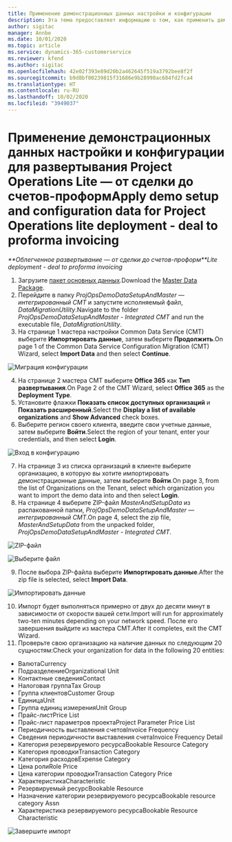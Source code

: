 ```yaml
---
title: Применение демонстрационных данных настройки и конфигурации
description: Эта тема предоставляет информацию о том, как применить демонстрационные данные настройки и конфигурации для Project Operations.
author: sigitac
manager: Annbe
ms.date: 10/01/2020
ms.topic: article
ms.service: dynamics-365-customerservice
ms.reviewer: kfend
ms.author: sigitac
ms.openlocfilehash: 42e02f393e89d20b2a462645f519a3792bee8f2f
ms.sourcegitcommit: b9d8bf00239815f31686e9b28998ac684fd2fca4
ms.translationtype: HT
ms.contentlocale: ru-RU
ms.lasthandoff: 10/02/2020
ms.locfileid: "3949037"
---
```

# <a name="apply-demo-setup-and-configuration-data-for-project-operations-lite-deployment---deal-to-proforma-invoicing"></a><span data-ttu-id="9ae00-103">Применение демонстрационных данных настройки и конфигурации для развертывания Project Operations Lite — от сделки до счетов-проформ</span><span class="sxs-lookup"><span data-stu-id="9ae00-103">Apply demo setup and configuration data for Project Operations lite deployment - deal to proforma invoicing</span></span>

<span data-ttu-id="9ae00-104">_\*\*Облегченное развертывание — от сделки до счетов-проформ_</span><span class="sxs-lookup"><span data-stu-id="9ae00-104">_\*\*Lite deployment - deal to proforma invoicing_</span></span>

1. <span data-ttu-id="9ae00-105">Загрузите [пакет основных данных](https://download.microsoft.com/download/3/4/1/341bf279-a64f-4baa-af31-ce624859b518/ProjOpsSampleSetupData%20-%20CE%20only%20CMT.zip).</span><span class="sxs-lookup"><span data-stu-id="9ae00-105">Download the [Master Data Package](https://download.microsoft.com/download/3/4/1/341bf279-a64f-4baa-af31-ce624859b518/ProjOpsSampleSetupData%20-%20CE%20only%20CMT.zip).</span></span> 
2. <span data-ttu-id="9ae00-106">Перейдите в папку *ProjOpsDemoDataSetupAndMaster — интегрированный CMT* и запустите исполняемый файл, *DataMigrationUtility*.</span><span class="sxs-lookup"><span data-stu-id="9ae00-106">Navigate to the folder *ProjOpsDemoDataSetupAndMaster - Integrated CMT* and run the executable file, *DataMigrationUtility*.</span></span>
3. <span data-ttu-id="9ae00-107">На странице 1 мастера настройки Common Data Service (CMT) выберите **Импортировать данные**, затем выберите **Продолжить**.</span><span class="sxs-lookup"><span data-stu-id="9ae00-107">On page 1 of the Common Data Service Configuration Migration (CMT) Wizard, select **Import Data** and then select **Continue**.</span></span>

![Миграция конфигурации](./media/1ConfigurationMigration.png)

4. <span data-ttu-id="9ae00-109">На странице 2 мастера CMT выберите **Office 365** как **Тип развертывания**.</span><span class="sxs-lookup"><span data-stu-id="9ae00-109">On Page 2 of the CMT Wizard, select **Office 365** as the **Deployment Type**.</span></span>
5. <span data-ttu-id="9ae00-110">Установите флажки **Показать список доступных организаций** и **Показать расширенный**.</span><span class="sxs-lookup"><span data-stu-id="9ae00-110">Select the **Display a list of available organizations** and **Show Advanced** check boxes.</span></span>
6. <span data-ttu-id="9ae00-111">Выберите регион своего клиента, введите свои учетные данные, затем выберите **Войти**.</span><span class="sxs-lookup"><span data-stu-id="9ae00-111">Select the region of your tenant, enter your credentials, and then select **Login**.</span></span>

![Вход в конфигурацию](./media/2ConfigurationSignin.png)

7. <span data-ttu-id="9ae00-113">На странице 3 из списка организаций в клиенте выберите организацию, в которую вы хотите импортировать демонстрационные данные, затем выберите **Войти**.</span><span class="sxs-lookup"><span data-stu-id="9ae00-113">On page 3, from the list of Organizations on the Tenant, select which organization you want to import the demo data into and then select **Login**.</span></span>
8. <span data-ttu-id="9ae00-114">На странице 4 выберите ZIP-файл *MasterAndSetupData* из распакованной папки, *ProjOpsDemoDataSetupAndMaster — интегрированный CMT*.</span><span class="sxs-lookup"><span data-stu-id="9ae00-114">On page 4, select the zip file, *MasterAndSetupData* from the unpacked folder, *ProjOpsDemoDataSetupAndMaster - Integrated CMT*.</span></span>

![ZIP-файл](./media/3ZipFile.png)

![Выберите файл](./media/4SelectAFile.png)

9. <span data-ttu-id="9ae00-117">После выбора ZIP-файла выберите **Импортировать данные**.</span><span class="sxs-lookup"><span data-stu-id="9ae00-117">After the zip file is selected, select **Import Data**.</span></span>

![Импортировать данные](./media/5ImportData.png)

10. <span data-ttu-id="9ae00-119">Импорт будет выполняться примерно от двух до десяти минут в зависимости от скорости вашей сети.</span><span class="sxs-lookup"><span data-stu-id="9ae00-119">Import will run for approximately two-ten minutes depending on your network speed.</span></span> <span data-ttu-id="9ae00-120">После его завершения выйдите из мастера CMT.</span><span class="sxs-lookup"><span data-stu-id="9ae00-120">After it completes, exit the CMT Wizard.</span></span> 
11. <span data-ttu-id="9ae00-121">Проверьте свою организацию на наличие данных по следующим 20 сущностям:</span><span class="sxs-lookup"><span data-stu-id="9ae00-121">Check your organization for data in the following 20 entities:</span></span>

- <span data-ttu-id="9ae00-122">Валюта</span><span class="sxs-lookup"><span data-stu-id="9ae00-122">Currency</span></span>
- <span data-ttu-id="9ae00-123">Подразделение</span><span class="sxs-lookup"><span data-stu-id="9ae00-123">Organizational Unit</span></span>
- <span data-ttu-id="9ae00-124">Контактные сведения</span><span class="sxs-lookup"><span data-stu-id="9ae00-124">Contact</span></span>
- <span data-ttu-id="9ae00-125">Налоговая группа</span><span class="sxs-lookup"><span data-stu-id="9ae00-125">Tax Group</span></span>
- <span data-ttu-id="9ae00-126">Группа клиентов</span><span class="sxs-lookup"><span data-stu-id="9ae00-126">Customer Group</span></span>
- <span data-ttu-id="9ae00-127">Единица</span><span class="sxs-lookup"><span data-stu-id="9ae00-127">Unit</span></span>
- <span data-ttu-id="9ae00-128">Группа единиц измерения</span><span class="sxs-lookup"><span data-stu-id="9ae00-128">Unit Group</span></span>
- <span data-ttu-id="9ae00-129">Прайс-лист</span><span class="sxs-lookup"><span data-stu-id="9ae00-129">Price List</span></span>
- <span data-ttu-id="9ae00-130">Прайс-лист параметров проекта</span><span class="sxs-lookup"><span data-stu-id="9ae00-130">Project Parameter Price List</span></span>
- <span data-ttu-id="9ae00-131">Периодичность выставления счетов</span><span class="sxs-lookup"><span data-stu-id="9ae00-131">Invoice Frequency</span></span>
- <span data-ttu-id="9ae00-132">Сведения периодичности выставления счета</span><span class="sxs-lookup"><span data-stu-id="9ae00-132">Invoice Frequency Detail</span></span>
- <span data-ttu-id="9ae00-133">Категория резервируемого ресурса</span><span class="sxs-lookup"><span data-stu-id="9ae00-133">Bookable Resource Category</span></span>
- <span data-ttu-id="9ae00-134">Категория проводки</span><span class="sxs-lookup"><span data-stu-id="9ae00-134">Transaction Category</span></span>
- <span data-ttu-id="9ae00-135">Категория расходов</span><span class="sxs-lookup"><span data-stu-id="9ae00-135">Expense Category</span></span>
- <span data-ttu-id="9ae00-136">Цена роли</span><span class="sxs-lookup"><span data-stu-id="9ae00-136">Role Price</span></span>
- <span data-ttu-id="9ae00-137">Цена категории проводки</span><span class="sxs-lookup"><span data-stu-id="9ae00-137">Transaction Category Price</span></span>
- <span data-ttu-id="9ae00-138">Характеристика</span><span class="sxs-lookup"><span data-stu-id="9ae00-138">Characteristic</span></span>
- <span data-ttu-id="9ae00-139">Резервируемый ресурс</span><span class="sxs-lookup"><span data-stu-id="9ae00-139">Bookable Resource</span></span>
- <span data-ttu-id="9ae00-140">Назначение категории резервируемого ресурса</span><span class="sxs-lookup"><span data-stu-id="9ae00-140">Bookable resource category Assn</span></span>
- <span data-ttu-id="9ae00-141">Характеристика резервируемого ресурса</span><span class="sxs-lookup"><span data-stu-id="9ae00-141">Bookable Resource Characteristic</span></span>

![Завершите импорт](./media/6CompleteImport.png)
